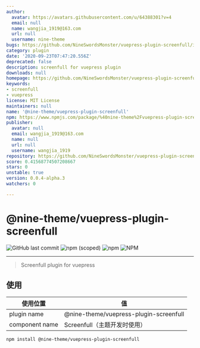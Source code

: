 ```yaml
---
author:
  avatar: https://avatars.githubusercontent.com/u/64388301?v=4
  email: null
  name: wangjia_1919@163.com
  url: null
  username: nine-theme
bugs: https://github.com/NineSwordsMonster/vuepress-plugin-screenfull/issues
category: plugin
date: '2020-09-23T07:47:20.556Z'
deprecated: false
description: screenfull for vuepress plugin
downloads: null
homepage: https://github.com/NineSwordsMonster/vuepress-plugin-screenfull#readme
keywords:
- screenfull
- vuepress
license: MIT License
maintainers: null
name: '@nine-theme/vuepress-plugin-screenfull'
npm: https://www.npmjs.com/package/%40nine-theme%2Fvuepress-plugin-screenfull
publisher:
  avatar: null
  email: wangjia_1919@163.com
  name: null
  url: null
  username: wangjia_1919
repository: https://github.com/NineSwordsMonster/vuepress-plugin-screenfull
score: 0.41568774507208667
stars: 0
unstable: true
version: 0.0.4-alpha.3
watchers: 0

---
```


# @nine-theme/vuepress-plugin-screenfull
![GitHub last commit](https://img.shields.io/github/last-commit/nine-theme/vuepress-plugin-screenfull) 
![npm (scoped)](https://img.shields.io/npm/v/@nine-theme/vuepress-plugin-screenfull) 
![npm](https://img.shields.io/npm/dt/@nine-theme/vuepress-plugin-screenfull) 
![NPM](https://img.shields.io/npm/l/@nine-theme/vuepress-plugin-screenfull)

---
> Screenfull plugin for vuepress

## 使用

|使用位置|值|
|-|-|
|plugin name|@nine-theme/vuepress-plugin-screenfull|
|component name|Screenfull（主题开发时使用）|

```sh
npm install @nine-theme/vuepress-plugin-screenfull
```
